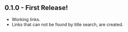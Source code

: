 ## 0.1.0 - First Release!

-   Working links.
-   Links that can not be found by title search, are created.
